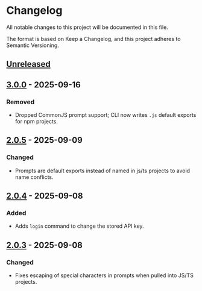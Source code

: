 # Changelog

All notable changes to this project will be documented in this file.

The format is based on Keep a Changelog, and this project adheres to Semantic Versioning.

## [Unreleased]

## [3.0.0] - 2025-09-16

### Removed

- Dropped CommonJS prompt support; CLI now writes `.js` default exports for npm projects.

## [2.0.5] - 2025-09-09

### Changed

- Prompts are default exports instead of named in js/ts projects to avoid name conflicts.

## [2.0.4] - 2025-09-08

### Added

- Adds `login` command to change the stored API key.

## [2.0.3] - 2025-09-08

### Changed

- Fixes escaping of special characters in prompts when pulled into JS/TS projects.

[Unreleased]: https://github.com/latitude-dev/latitude-llm/compare/cli-3.0.0...HEAD
[3.0.0]: https://github.com/latitude-dev/latitude-llm/releases/tag/cli-3.0.0
[2.0.5]: https://github.com/latitude-dev/latitude-llm/releases/tag/cli-2.0.5
[2.0.4]: https://github.com/latitude-dev/latitude-llm/releases/tag/cli-2.0.4
[2.0.3]: https://github.com/latitude-dev/latitude-llm/releases/tag/cli-2.0.3
